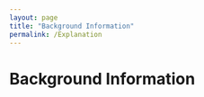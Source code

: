 ```yaml
---
layout: page
title: "Background Information"
permalink: /Explanation
---
```


# Background Information
